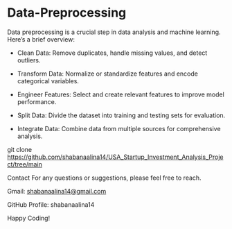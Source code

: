 # Data-Preprocessing

Data preprocessing is a crucial step in data analysis and machine learning. Here’s a brief overview:

- Clean Data: Remove duplicates, handle missing values, and detect outliers.

- Transform Data: Normalize or standardize features and encode categorical variables.

- Engineer Features: Select and create relevant features to improve model performance.

- Split Data: Divide the dataset into training and testing sets for evaluation.

- Integrate Data: Combine data from multiple sources for comprehensive analysis.

git clone https://github.com/shabanaalina14/USA_Startup_Investment_Analysis_Project/tree/main

Contact For any questions or suggestions, please feel free to reach.

Gmail: shabanaalina14@gmail.com

GitHub Profile: shabanaalina14

Happy Coding!
